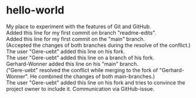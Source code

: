 # hello-world
My place to experiment with the features of Git and GitHub.  
Added this line for my first commit on branch "readme-edits".  
Added this line for my first commit on the "main" branch.  
(Accepted the changes of both branches during the resolve of the conflict.)  
The user "Gere-uebt" added this line on his fork.  
The user "Gere-uebt" added this line on a branch of his fork.  
Gerhard-Wonner added this line on his "main" branch.  
("Gere-uebt" resolved the conflict while merging to the fork of "Gerhard-Wonner". He combined the changes of both main-branches.)  
The user "Gere-uebt" added this line on his fork and tries to convince the project owner to include it. Communication via GitHub-issue. 
